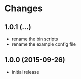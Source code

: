 # Changes

## 1.0.1 (...)
- rename the bin scripts
- rename the example config file

## 1.0.0 (2015-09-26)
- initial release
